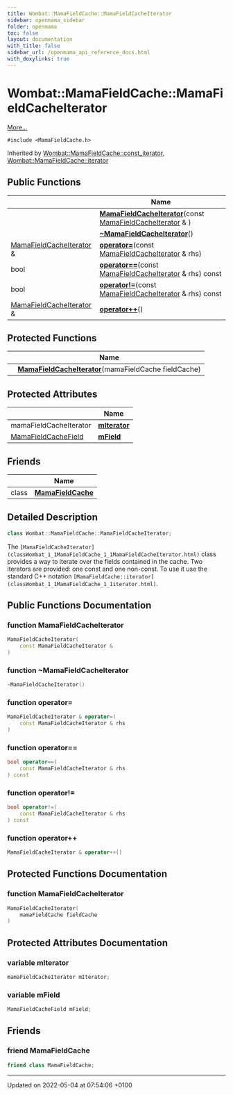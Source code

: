 ```yaml
---
title: Wombat::MamaFieldCache::MamaFieldCacheIterator
sidebar: openmama_sidebar
folder: openmama
toc: false
layout: documentation
with_title: false
sidebar_url: /openmama_api_reference_docs.html
with_doxylinks: true
---
```


# Wombat::MamaFieldCache::MamaFieldCacheIterator



 [More...](#detailed-description)


`#include <MamaFieldCache.h>`

Inherited by [Wombat::MamaFieldCache::const_iterator](classWombat_1_1MamaFieldCache_1_1const__iterator.html), [Wombat::MamaFieldCache::iterator](classWombat_1_1MamaFieldCache_1_1iterator.html)

## Public Functions

|                | Name           |
| -------------- | -------------- |
| | **[MamaFieldCacheIterator](classWombat_1_1MamaFieldCache_1_1MamaFieldCacheIterator.html#function-mamafieldcacheiterator)**(const [MamaFieldCacheIterator](classWombat_1_1MamaFieldCache_1_1MamaFieldCacheIterator.html) & ) |
| | **[~MamaFieldCacheIterator](classWombat_1_1MamaFieldCache_1_1MamaFieldCacheIterator.html#function-~mamafieldcacheiterator)**() |
| [MamaFieldCacheIterator](classWombat_1_1MamaFieldCache_1_1MamaFieldCacheIterator.html) & | **[operator=](classWombat_1_1MamaFieldCache_1_1MamaFieldCacheIterator.html#function-operator=)**(const [MamaFieldCacheIterator](classWombat_1_1MamaFieldCache_1_1MamaFieldCacheIterator.html) & rhs) |
| bool | **[operator==](classWombat_1_1MamaFieldCache_1_1MamaFieldCacheIterator.html#function-operator==)**(const [MamaFieldCacheIterator](classWombat_1_1MamaFieldCache_1_1MamaFieldCacheIterator.html) & rhs) const |
| bool | **[operator!=](classWombat_1_1MamaFieldCache_1_1MamaFieldCacheIterator.html#function-operator!=)**(const [MamaFieldCacheIterator](classWombat_1_1MamaFieldCache_1_1MamaFieldCacheIterator.html) & rhs) const |
| [MamaFieldCacheIterator](classWombat_1_1MamaFieldCache_1_1MamaFieldCacheIterator.html) & | **[operator++](classWombat_1_1MamaFieldCache_1_1MamaFieldCacheIterator.html#function-operator++)**() |

## Protected Functions

|                | Name           |
| -------------- | -------------- |
| | **[MamaFieldCacheIterator](classWombat_1_1MamaFieldCache_1_1MamaFieldCacheIterator.html#function-mamafieldcacheiterator)**(mamaFieldCache fieldCache) |

## Protected Attributes

|                | Name           |
| -------------- | -------------- |
| mamaFieldCacheIterator | **[mIterator](classWombat_1_1MamaFieldCache_1_1MamaFieldCacheIterator.html#variable-miterator)**  |
| [MamaFieldCacheField](classWombat_1_1MamaFieldCacheField.html) | **[mField](classWombat_1_1MamaFieldCache_1_1MamaFieldCacheIterator.html#variable-mfield)**  |

## Friends

|                | Name           |
| -------------- | -------------- |
| class | **[MamaFieldCache](classWombat_1_1MamaFieldCache_1_1MamaFieldCacheIterator.html#friend-mamafieldcache)**  |

## Detailed Description

```cpp
class Wombat::MamaFieldCache::MamaFieldCacheIterator;
```


The `[MamaFieldCacheIterator](classWombat_1_1MamaFieldCache_1_1MamaFieldCacheIterator.html)` class provides a way to iterate over the fields contained in the cache. Two iterators are provided: one const and one non-const. To use it use the standard C++ notation `[MamaFieldCache::iterator](classWombat_1_1MamaFieldCache_1_1iterator.html)`. 

## Public Functions Documentation

### function MamaFieldCacheIterator

```cpp
MamaFieldCacheIterator(
    const MamaFieldCacheIterator & 
)
```


### function ~MamaFieldCacheIterator

```cpp
~MamaFieldCacheIterator()
```


### function operator=

```cpp
MamaFieldCacheIterator & operator=(
    const MamaFieldCacheIterator & rhs
)
```


### function operator==

```cpp
bool operator==(
    const MamaFieldCacheIterator & rhs
) const
```


### function operator!=

```cpp
bool operator!=(
    const MamaFieldCacheIterator & rhs
) const
```


### function operator++

```cpp
MamaFieldCacheIterator & operator++()
```


## Protected Functions Documentation

### function MamaFieldCacheIterator

```cpp
MamaFieldCacheIterator(
    mamaFieldCache fieldCache
)
```


## Protected Attributes Documentation

### variable mIterator

```cpp
mamaFieldCacheIterator mIterator;
```


### variable mField

```cpp
MamaFieldCacheField mField;
```


## Friends

### friend MamaFieldCache

```cpp
friend class MamaFieldCache;
```


-------------------------------

Updated on 2022-05-04 at 07:54:06 +0100